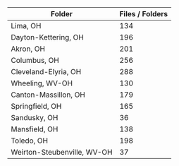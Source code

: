 | Folder                      |   Files / Folders |
|-----------------------------|-------------------|
| Lima, OH                    |               134 |
| Dayton-Kettering, OH        |               196 |
| Akron, OH                   |               201 |
| Columbus, OH                |               256 |
| Cleveland-Elyria, OH        |               288 |
| Wheeling, WV-OH             |               130 |
| Canton-Massillon, OH        |               179 |
| Springfield, OH             |               165 |
| Sandusky, OH                |                36 |
| Mansfield, OH               |               138 |
| Toledo, OH                  |               198 |
| Weirton-Steubenville, WV-OH |                37 |